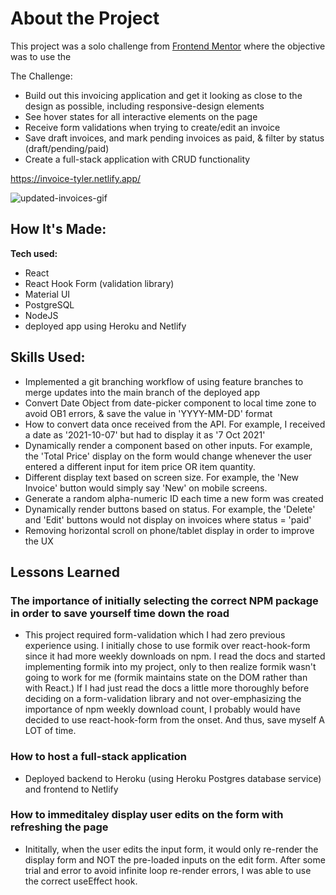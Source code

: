 
# About the Project
This project was a solo challenge from [Frontend Mentor](https://www.frontendmentor.io/challenges/invoice-app-i7KaLTQjl) where the objective was to use the

The Challenge:

- Build out this invoicing application and get it looking as close to the design as possible, including responsive-design elements
- See hover states for all interactive elements on the page
- Receive form validations when trying to create/edit an invoice
- Save draft invoices, and mark pending invoices as paid, & filter by status (draft/pending/paid)
- Create a full-stack application with CRUD functionality

https://invoice-tyler.netlify.app/

![updated-invoices-gif](https://user-images.githubusercontent.com/67395239/156457538-df0ef74f-23d7-4eca-b83e-a420a5719fcc.gif)


<!-- ![goodGifInvoiceApp](https://user-images.githubusercontent.com/67395239/155815402-46a14480-cf80-43b9-b6e2-8829a4509e40.gif) -->



## How It's Made:

**Tech used:** 
- React 
- React Hook Form (validation library)
- Material UI
- PostgreSQL
- NodeJS
- deployed app using Heroku and Netlify

## Skills Used:

- Implemented a git branching workflow of using feature branches to merge updates into the main branch of the deployed app
- Convert Date Object from date-picker component to local time zone to avoid OB1 errors, & save the value in 'YYYY-MM-DD' format
- How to convert data once received from the API. For example, I received a date as '2021-10-07' but had to display it as '7 Oct 2021'
- Dynamically render a component based on other inputs.  For example, the 'Total Price' display on the form would change whenever the user entered a different input for item price OR item quantity.
- Different display text based on screen size.  For example, the 'New Invoice' button would simply say 'New' on mobile screens.
- Generate a random alpha-numeric ID each time a new form was created
- Dynamically render buttons based on status.  For example, the 'Delete' and 'Edit' buttons would not display on invoices where status = 'paid'
- Removing horizontal scroll on phone/tablet display in order to improve the UX

## Lessons Learned

### The importance of initially selecting the correct NPM package in order to save yourself time down the road
-  This project required form-validation which I had zero previous experience using.  I initially chose to use formik over react-hook-form since it had more weekly downloads on npm.  I read the docs and started implementing formik into my project, only to then realize formik wasn't going to work for me (formik maintains state on the DOM rather than with React.)  If I had just read the docs a little more thoroughly before deciding on a form-validation library and not over-emphasizing the importance of npm weekly download count, I probably would have decided to use react-hook-form from the onset.  And thus, save myself A LOT of time.

### How to host a full-stack application
- Deployed backend to Heroku (using Heroku Postgres database service) and frontend to Netlify

### How to immeditaley display user edits on the form with refreshing the page
- Inititally, when the user edits the input form, it would only re-render the display form and NOT the pre-loaded inputs on the edit form.  After some trial and error to avoid infinite loop re-render errors, I was able to use the correct useEffect hook.

